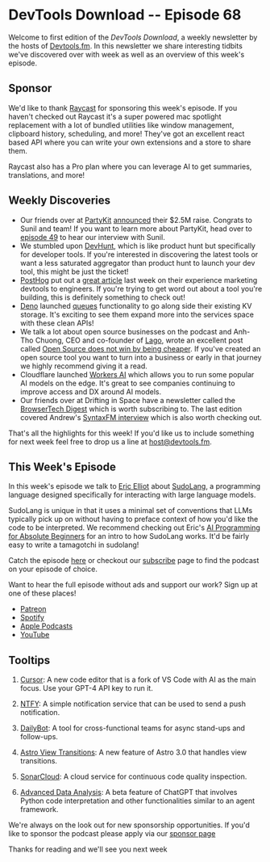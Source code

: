 # DevTools Download -- Episode 68

Welcome to first edition of the _DevTools Download_, a weekly newsletter by the hosts of [Devtools.fm](https://devtools.fm). In this newsletter we share interesting tidbits we've discovered over with week as well as an overview of this week's episode.

## Sponsor

We'd like to thank [Raycast](https://www.raycast.com/) for sponsoring this week's episode. If you haven't checked out Raycast it's a super powered mac spotlight replacement with a lot of bundled utilities like window management, clipboard history, scheduling, and more! They've got an excellent react based API where you can write your own extensions and a store to share them.

Raycast also has a Pro plan where you can leverage AI to get summaries, translations, and more!

## Weekly Discoveries

- Our friends over at [PartyKit](https://partykit.io) [announced](https://twitter.com/partykit_io/status/1706630216318075119) their $2.5M raise. Congrats to Sunil and team! If you want to learn more about PartyKit, head over to [episode 49](https://www.devtools.fm/episode/49) to hear our interview with Sunil.
- We stumbled upon [DevHunt](https://devhunt.org), which is like product hunt but specifically for developer tools. If you're interested in discovering the latest tools or want a less saturated aggregator than product hunt to launch your dev tool, this might be just the ticket!
- [PostHog](https://posthog.com/) put out a [great article](https://posthog.com/blog/dev-marketing-paid-ads) last week on their experience marketing devtools to engineers. If you're trying to get word out about a tool you're building, this is definitely something to check out!
- [Deno](https://deno.com/) launched [queues](https://deno.com/blog/queues) functionality to go along side their existing KV storage. It's exciting to see them expand more into the services space with these clean APIs!
- We talk a lot about open source businesses on the podcast and Anh-Tho Chuong, CEO and co-founder of [Lago](https://www.getlago.com/), wrote an excellent post called [Open Source does not win by being cheaper](https://github.com/getlago/lago/wiki/Open-Source-does-not-win-by-being-cheaper). If you've created an open source tool you want to turn into a business or early in that journey we highly recommend giving it a read.
- Cloudflare launched [Workers AI](https://blog.cloudflare.com/workers-ai/) which allows you to run some popular AI models on the edge. It's great to see companies continuing to improve access and DX around AI models.
- Our friends over at Drifting in Space have a newsletter called the [BrowserTech Digest](https://digest.browsertech.com/) which is worth subscribing to. The last edition covered Andrew's [SyntaxFM interview](https://syntax.fm/show/655/supper-club-how-descript-built-a-next-gen-video-editor-in-the-browser-with-andrew-lisowski) which is also worth checking out.

That's all the highlights for this week! If you'd like us to include something for next week feel free to drop us a line at host@devtools.fm.

## This Week's Episode

In this week's episode we talk to [Eric Elliot](https://ericelliottjs.com/) about [SudoLang](https://github.com/paralleldrive/sudolang-llm-support), a programming language designed specifically for interacting with large language models.

SudoLang is unique in that it uses a minimal set of conventions that LLMs typically pick up on without having to preface context of how you'd like the code to be interpreted. We recommend checking out Eric's [AI Programming for Absolute Beginners](https://medium.com/javascript-scene/ai-programming-for-absolute-beginners-16ac3fc6dea6) for an intro to how SudoLang works. It'd be fairly easy to write a tamagotchi in sudolang!

Catch the episode [here](https://www.devtools.fm/episode/68) or checkout our [subscribe](https://www.devtools.fm/subscribe) page to find the podcast on your episode of choice.

Want to hear the full episode without ads and support our work? Sign up at one of these places!

- [Patreon](https://www.patreon.com/devtoolsfm)
- [Spotify](https://podcasters.spotify.com/pod/show/devtoolsfm/subscribe)
- [Apple Podcasts](https://podcasts.apple.com/us/podcast/devtools-fm/id1566647758)
- [YouTube](https://www.youtube.com/@devtoolsfm/membership)

## Tooltips

1. [Cursor](https://www.cursor.so/): A new code editor that is a fork of VS Code with AI as the main focus. Use your GPT-4 API key to run it.

2. [NTFY](https://github.com/binwiederhier/ntfy): A simple notification service that can be used to send a push notification.

3. [DailyBot](https://www.dailybot.com/): A tool for cross-functional teams for async stand-ups and follow-ups.

4. [Astro View Transitions](https://docs.astro.build/en/guides/view-transitions/): A new feature of Astro 3.0 that handles view transitions.

5. [SonarCloud](https://sonarcloud.io/): A cloud service for continuous code quality inspection.

6. [Advanced Data Analysis](https://en.wikipedia.org/wiki/Data_analysis): A beta feature of ChatGPT that involves Python code interpretation and other functionalities similar to an agent framework.

We're always on the look out for new sponsorship opportunities. If you'd like to sponsor the podcast please apply via our [sponsor page](https://www.devtools.fm/sponsor)

Thanks for reading and we'll see you next week

